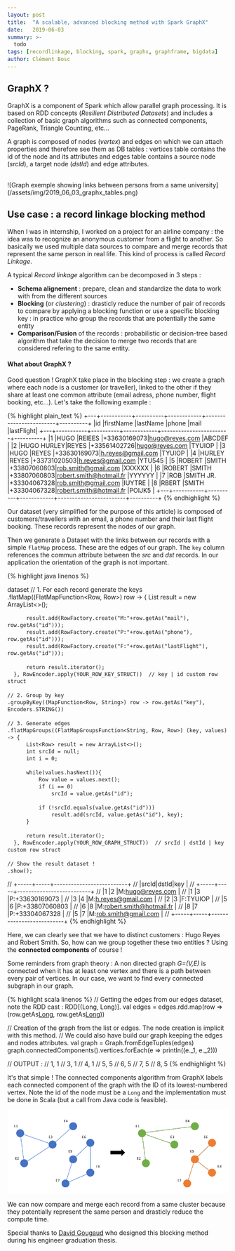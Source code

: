 ```yaml
---
layout: post
title:  "A scalable, advanced blocking method with Spark GraphX"
date:   2019-06-03
summary: >-
  todo
tags: [recordlinkage, blocking, spark, graphx, graphframe, bigdata]
author: Clément Bosc
---
```



## GraphX ?

GraphX is a component of Spark which allow parallel graph processing. It is based on RDD concepts (*Resilient Distributed Datasets*) and includes a collection of basic graph algorithms such as connected components,  PageRank, Triangle Counting, etc...

A graph is composed of nodes (*vertex*) and edges on which we can attach properties and therefore see them as DB tables : vertices table contains the id of the node and its attributes and edges table contains a source node (*srcId*), a target node (*dstId*) and edge attributes.

<br/>
![Graph exemple showing links between persons from a same university](/assets/img/2019_06_03_graphx_tables.png)
<br/>

## Use case : a record linkage blocking method

When I was in internship, I worked on a project for an airline company : the idea was to recognize an anonymous customer from a flight to another. So basically we used multiple data sources to compare and merge records that represent the same person in real life. This kind of process is called *Record Linkage*.

A typical *Record linkage* algorithm can be decomposed in 3 steps :
* **Schema alignement** : prepare, clean and standardize the data to work with from the different sources
* **Blocking** (or *clustering*) : drasticly reduce the number of pair of records to compare by applying a blocking function or use a specific blocking key : in practice who group the records that are potentially the same entity
* **Comparison/Fusion** of the records : probabilistic or decision-tree based algorithm that take the decision to merge two records that are considered refering to the same entity.

#### What about GraphX ?

Good question ! GraphX take place in the blocking step : we create a graph where each node is a customer (or traveller), linked to the other if they share at least one common attribute (email adress, phone number, flight booking, etc...). Let's take the following example :


{% highlight plain_text %}
+---+-----------+----------+------------+------------------------+----------+
|id |firstName  |lastName  |phone       |mail                    |lastFlight|
+---+-----------+----------+------------+------------------------+----------+
|1  |HUGO       |REIEES    |+33630169073|hugo@reyes.com          |ABCDEF    |
|2  |HUGO HURLEY|REYES     |+33561402726|hugo@reyes.com          |TYUIOP    |
|3  |HUGO       |REYES     |+33630169073|h.reyes@gmail.com       |TYUIOP    |
|4  |HURLEY     |REYES     |+33731020503|h.reyes@gmail.com       |YTU545    |
|5  |ROBERT     |SMITH     |+33807060803|rob.smith@gmail.com     |XXXXXX    |
|6  |ROBERT     |SMITH     |+33807060803|robert.smith@hotmail.fr |YYYYYY    |
|7  |ROB        |SMITH JR. |+33304067328|rob.smith@gmail.com     |IUYTRE    |
|8  |RBERT      |SMITH     |+33304067328|robert.smith@hotmail.fr |POIJK5    |
+---+-----------+----------+------------+------------------------+----------+
{% endhighlight %}

Our dataset (very simplified for the purpose of this article) is composed of customers/travellers with an email, a phone number and their last flight booking. These records represent the nodes of our graph.

Then we generate a Dataset with the links between our records with a simple `flatMap` process. These are the edges of our graph. The `key` column references the commun attribute between the *src* and *dst* records. In our application the orientation of the graph is not important.

{% highlight java linenos %}

dataset
    // 1. For each record generate the keys
    .flatMap((FlatMapFunction<Row, Row>) row -> {
          List<Row> result = new ArrayList<>();

          result.add(RowFactory.create("M:"+row.getAs("mail"), row.getAs("id")));
          result.add(RowFactory.create("P:"+row.getAs("phone"), row.getAs("id")));
          result.add(RowFactory.create("F:"+row.getAs("lastFlight"), row.getAs("id")));

          return result.iterator();
      }, RowEncoder.apply(YOUR_ROW_KEY_STRUCT))  // key | id custom row struct

    // 2. Group by key
    .groupByKey((MapFunction<Row, String>) row -> row.getAs("key"), Encoders.STRING())

    // 3. Generate edges
    .flatMapGroups((FlatMapGroupsFunction<String, Row, Row>) (key, values) -> {
          List<Row> result = new ArrayList<>();
          int srcId = null;
          int i = 0;

          while(values.hasNext()){
              Row value = values.next();
              if (i == 0)
                  srcId = value.getAs("id");

              if (!srcId.equals(value.getAs("id")))
                  result.add(srcId, value.getAs("id"), key);
          }

          return result.iterator();
      }, RowEncoder.apply(YOUR_ROW_GRAPH_STRUCT))  // srcId | dstId | key custom row struct

    // Show the result dataset !
    .show();

// +-----+-----+--------------------------+
// |srcId|dstId|key                       |
// +-----+-----+--------------------------+
// |1    |2    |M:hugo@reyes.com          |
// |1    |3    |P:+33630169073            |
// |3    |4    |M:h.reyes@gmail.com       |
// |2    |3    |F:TYUIOP                  |
// |5    |6    |P:+33807060803            |
// |6    |8    |M:robert.smith@hotmail.fr |
// |8    |7    |P:+33304067328            |
// |5    |7    |M:rob.smith@gmail.com     |
// +-----+-----+--------------------------+
{% endhighlight %}

Here, we can clearly see that we have to distinct customers : Hugo Reyes and Robert Smith.
So, how can we group together these two entities ? Using the **connected components** of course !

Some reminders from graph theory : A non directed graph *G=(V,E)* is connected when it has at least one vertex and there is a path between every pair of vertices. In our case, we want to find every connected subgraph in our graph.

{% highlight scala linenos %}
// Getting the edges from our edges dataset, note the RDD cast : RDD[(Long, Long)].
val edges = edges.rdd.map(row => (row.getAs[Long](0), row.getAs[Long](1)))

// Creation of the graph from the list or edges. The node creation is implicit with this method.
// We could also have build our graph keeping the edges and nodes attributes.
val graph = Graph.fromEdgeTuples(edges)
graph.connectedComponents().vertices.forEach(e => println((e._1, e._2)))

// OUTPUT :
// 1, 1
// 3, 1
// 4, 1
// 5, 5
// 6, 5
// 7, 5
// 8, 5
{% endhighlight %}

It's that simple !
The connected components algorithm from GraphX labels each connected component of the graph with the ID of its lowest-numbered vertex.
Note the id of the node must be a `Long` and the implementation must be done in Scala (but a call from Java code is feasible).

![Graph Clustering](/assets/img/2019_06_03_graph_connected_components.png)

We can now compare and merge each record from a same cluster because they potentially represent the same person and drasticly reduce the compute time.

Special thanks to [David Gougaud][david-gougaud-linkedin] who designed this blocking method during his engineer graduation thesis.

[david-gougaud-linkedin]: https://fr.linkedin.com/in/david-gougaud-ab87b9b6/en
